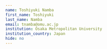 ```yaml
---
name: Toshiyuki Namba
first_name: Toshiyuki
last_name: Namba
email: tnamba@omu.ac.jp
institution: Osaka Metropolitan University
institution_country: Japan
hide: no
---
```


